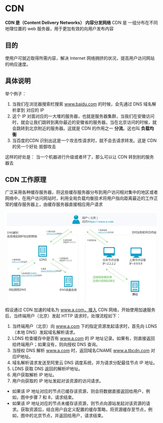 # CDN
**CDN 是（Content Delivery Networks） 内容分发网络**
CDN 是 一组分布在不同地理位置的 web 服务器，用于更加有效的向用户发布内容


## 目的
使用户可就近取得所需内容，解决 Internet 网络拥挤的状况，提高用户访问网站的响应速度。

## 具体说明
举个例子：
1. 当我们在浏览器搜索栏搜索 www.baidu.com 的时候，会先通过 DNS 域名解析拿到 对应的 IP
2. 这个 IP 对面对应的一大堆的服务器，也就是服务器集群，当我们在安徽访问时，就会让我们跳转到离你最近的安徽省的服务器，当在北京访问的时候，就会跳转到北京附近的服务器。这就是 CDN 的作用之一 **分流**。这也叫 **负载均衡**
3. 当百度的CDN 识别出这是一个攻击性请求时，就不会去请求转发。这是 CDN 的另一个好处 抵御攻击

这样的好处是：
当一个机器进行升级或者坏了，那么可以让 CDN 转到别的服务器去


## CDN 工作原理
广泛采用各种缓存服务器，将这些缓存服务器分布到用户访问相对集中的地区或者网络中，在用户访问网站时，利用全局负载均衡技术将用户指向距离最近的工作正常的缓存服务器上，由缓存服务器直接相应用户请求

![CDN工作原理](./pictures/CDN工作原理.jpeg)
假设通过 CDN 加速的域名为 www.a.com，接入 CDN 网络，开始使用加速服务后，当终端用户（北京）发起 HTTP 请求时，处理流程如下：
1. 当终端用户（北京）向 www.a.com 下的指定资源发起请求时，首先向 LDNS（本地 DNS）发起域名解析请求。
2. LDNS 检查缓存中是否有 www.a.com 的 IP 地址记录。如果有，则直接返回给终端用户；如果没有，则向授权 DNS 查询。
3. 当授权 DNS 解析 www.a.com 时，返回域名CNAME www.a.tbcdn.com 对应IP地址。
4. 域名解析请求发送至阿里云 DNS 调度系统，并为请求分配最佳节点 IP 地址。
5. LDNS 获取 DNS 返回的解析IP地址。
6. 用户获取解析 IP 地址。
7. 用户向获取的 IP 地址发起对该资源的访问请求。

* 如果该 IP 地址对应的节点已缓存该资源，则会将数据直接返回给用户，例如，图中步骤 7 和 8，请求结束。
* 如果该 IP 地址对应的节点未缓存该资源，则节点向源站发起对该资源的请求。获取资源后，结合用户自定义配置的缓存策略，将资源缓存至节点，例如，图中的北京节点，并返回给用户，请求结束。

